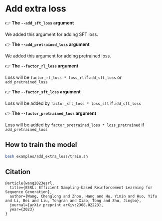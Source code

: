 # Add extra loss

👉 **The ``--add_sft_loss`` argument**

We added this argument for adding SFT loss.

👉 **The ``--add_pretrained_loss`` argument**

We added this argument for adding pretrained loss.

👉 **The ``--factor_rl_loss`` argument**

Loss will be `factor_rl_loss * loss_rl` if `add_sft_loss` or `add_pretrained_loss`

👉 **The ``--factor_sft_loss`` argument**

Loss will be added by `factor_sft_loss * loss_sft` if `add_sft_loss`

👉 **The ``--factor_pretrained_loss`` argument**

Loss will be added by `factor_pretrained_loss * loss_pretrained` if `add_pretrained_loss`

## How to train the model

```bash
bash examples/add_extra_loss/train.sh
```

## Citation

```
@article{wang2023esrl,
  title={ESRL: Efficient Sampling-based Reinforcement Learning for Sequence Generation},
  author={Wang, Chenglong and Zhou, Hang and Hu, Yimin and Huo, Yifu and Li, Bei and Liu, Tongran and Xiao, Tong and Zhu, Jingbo},
  journal={arXiv preprint arXiv:2308.02223},
  year={2023}
}
```
